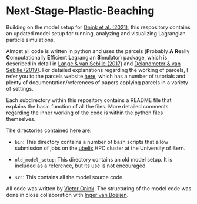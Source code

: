 # Next-Stage-Plastic-Beaching
Building on the model setup for [Onink et al. (2021)](https://doi.org/10.1088/1748-9326/abecbd),
this respository contains an updated model setup for running, analyzing and visualizing 
Lagrangian particle simulations. 

Almost all code is written in python and uses the parcels (**P**robably **A** 
**R**eally **C**omputationally **E**fficient **L**agrangian **S**imulator) package, which is 
described in detail in [Lange & van Sebille (2017)](https://doi.org/10.5194/gmd-10-4175-2017)
 and [Delandmeter & van Sebille (2019)](https://doi.org/10.5194/gmd-12-3571-2019). For 
detailed explanations regarding the working of parcels, I refer you to the parcels website
[here]([parcels](http://oceanparcels.org/)), which has a number of tutorials and plenty of
documentation/references of papers applying parcels in a variety of settings.

Each subdirectory within this repository contains a README file that explains the basic
function of all the files. More detailed comments regarding the inner working of the code
is within the python files themselves.

The directories contained here are:
- `bin`: This directory contains a number of bash scripts that allow submission of jobs on
the [ubelix](https://ubelix.unibe.ch/) HPC cluster at the University of Bern.
  
- `old_model_setup`: This directory contains an old model setup. It is included as a
reference, but its use is not encouraged.
  
- `src`: This contains all the model source code.

All code was written by [Victor Onink](https://github.com/VictorOnink). The structuring of 
the model code was done in close collaboration with 
[Inger van Boeijen](https://github.com/IngerMathilde).
